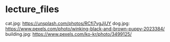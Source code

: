 # lecture_files

cat.jpg: https://unsplash.com/photos/RCfi7vgJjUY
dog.jpg: https://www.pexels.com/photo/winking-black-and-brown-puppy-2023384/
building.jpg: https://www.pexels.com/ko-kr/photo/3499125/